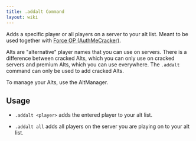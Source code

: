 ```yaml
---
title: .addalt Command
layout: wiki
---
```

Adds a specific player or all players on a server to your alt list. Meant to be used together with [Force OP (AuthMeCracker)](/wiki/Force_OP_(AuthMeCracker)).

Alts are "alternative" player names that you can use on servers. There is a difference between cracked Alts, which you can only use on cracked servers and premium Alts, which you can use everywhere. The `.addalt` command can only be used to add cracked Alts.

To manage your Alts, use the AltManager.

## Usage
- `.addalt <player>` adds the entered player to your alt list.

- `.addalt all` adds all players on the server you are playing on to your alt list.
